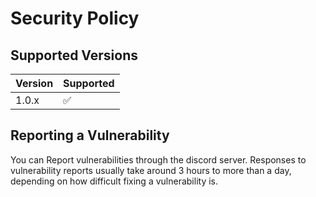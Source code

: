 # Security Policy

## Supported Versions

| Version | Supported          |
| ------- | ------------------ |
| 1.0.x   | :white_check_mark: |

## Reporting a Vulnerability

You can Report vulnerabilities through the
discord server. Responses to vulnerability reports usually take
around 3 hours to more than a day, depending on how difficult fixing a
vulnerability is.
